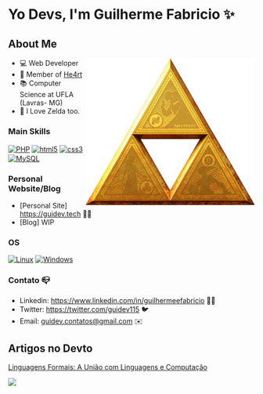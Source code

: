 # Yo Devs, I'm Guilherme Fabricio ✨

## About Me
<img align="right" src="https://github.com/GuiDev115/GuiDev115/blob/main/TLoZ_Series_Triforce_Artwork.png?raw=true" height="300"/>

- 💻 Web Developer
- 💜 Member of [He4rt](https://github.com/he4rt)
- 📚 Computer Science at UFLA (Lavras- MG)
- 💚 I Love Zelda too.

### Main Skills

<div aling="cente">
<a href="https://www.php.net/"><img align="center" alt="PHP" src="https://img.shields.io/badge/PHP-777BB4?style=for-the-badge&logo=php&logoColor=white"/></a>
<a href="https://developer.mozilla.org/en-US/docs/Web/Guide/HTML/HTML5"><img align="center" alt="html5" src="https://img.shields.io/badge/HTML5-E34F26?style=for-the-badge&logo=html5&logoColor=white" /></a>
<a href="https://developer.mozilla.org/en-US/docs/Web/CSS"><img align="center" alt="css3" src="https://img.shields.io/badge/CSS3-1572B6?style=for-the-badge&logo=css3&logoColor=white" /></a> 
<a href="https://www.mysql.com/"><img  align="center" src="https://img.shields.io/badge/-mysql-0D1117?style=for-the-badge&logo=mysql&labelColor=0D1117" alt="MySQL"></a>

</div>

### Personal Website/Blog

- [Personal Site] https://guidev.tech :technologist:
- [Blog] WIP

### OS
[![Linux](https://img.shields.io/badge/linux-black?style=for-the-badge&logo=Linux)](https://github.com/guidev115)
[![Windows](https://img.shields.io/badge/Windows-black?style=for-the-badge&logo=Windows)](https://github.com/guidev115)

### Contato 📪

- Linkedin: https://www.linkedin.com/in/guilhermeefabricio 👨‍💼
- Twitter: https://twitter.com/guidev115 🐦
- Email: guidev.contatos@gmail.com ✉️

## Artigos no Devto

[Linguagens Formais: A União com Linguagens e Computação](https://dev.to/guidev115/linguagens-formais-a-uniao-com-linguagens-e-computacao-30d5)

![](https://komarev.com/ghpvc/?username=guidev115)
